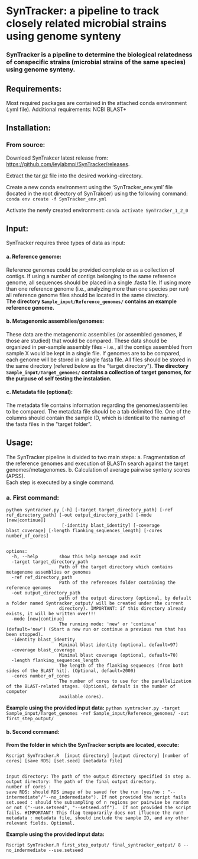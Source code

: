 
# SynTracker: a pipeline to track closely related microbial strains using genome synteny
### SynTracker is a pipeline to determine the biological relatedness of conspecific strains (microbial strains of the same species) using genome synteny.
 

## Requirements: 
Most required packages are contained in the attached conda environment (.yml file).
Additional requirements:
NCBI BLAST+

## Installation:
### From source:
Download SynTrakcer latest release from: https://github.com/leylabmpi/SynTracker/releases.

Extract the tar.gz file into the desired working-directory.

Create a new conda environment using the ‘SynTracker_env.yml’ file (located in the root directory of SynTrakcer) using the following command:
      `conda env create -f SynTracker_env.yml`

Activate the newly created environment: 
      `conda activate SynTracker_1_2_0`


## Input:
SynTracker requires  three types of data as input:  
#### a.	Reference genome: 
Reference genomes could be provided complete or as a collection of contigs. If using a number of contigs belonging to the same reference genome, all sequences should be placed in a single .fasta file. 
If using more than one reference genome (i.e., analyzing more than one species per run) all reference genome files should be located in the same directory.  
**The directory `Sample_input/Reference_genomes/` contains an example reference genome.**
#### b.	Metagenomic assemblies/genomes: 
These data are the metagenomic assemblies (or assembled genomes, if those are studied) that would be compared.
These data should be organized in per-sample assembly files - i.e., all the contigs assembled from sample X would be kept in a single file. If genomes are to be compared, each genome will be stored in a single fasta file. 
All files should be stored in the same directory (refered below as the "target directory"). 
**The directory `Sample_input/Target_genomes/` contains a collection of target genomes, for the purpuse of self testing the instalation.**
   
#### c.	Metadata file (optional): 
The metadata file contains information regarding the genomes/assemblies to be compared. 
The metadata file should be a tab delimited file. One of the columns should contain the sample ID, which is identical to the naming of the fasta files in the "target folder".

## Usage: 

The SynTracker pipeline is divided to two main steps:
a. Fragmentation of the reference genomes and execution of BLASTn search against the target genomes/metagenomes.
b. Calculation of average pairwise synteny scores (APSS).  
Each step is executed by a single command. 

### a. First command: 
```
python syntracker.py [-h] [-target target_directory_path] [-ref ref_directory_path] [-out output_directory_path] [-mode [new|continue]]
                     [-identity blast_identity] [-coverage blast_coverage] [-length flanking_sequences_length] [-cores number_of_cores] 


options:
  -h, --help        show this help message and exit
  -target target_directory_path
                    Path of the target directory which contains metagenome assemblies or genomes
  -ref ref_directory_path
                    Path of the references folder containing the reference genomes
  -out output_directory_path
                    path of the output directory (optional, by default a folder named Syntracker_output/ will be created under the current
                    directory). IMPORTANT: if this directory already exists, it will be written over!!!
  -mode [new|continue]  
                    The running mode: 'new' or 'continue' (default='new') (Start a new run or continue a previous run that has been stopped).
  -identity blast_identity
                    Minimal blast identity (optional, default=97)
  -coverage blast_coverage
                    Minimal blast coverage (optional, default=70)
  -length flanking_sequences_length
                    The length of the flanking sequences (from both sides of the BLAST hit). (Optional, default=2000)
  -cores number_of_cores
                    The number of cores to use for the parallelization of the BLAST-related stages. (Optional, default is the number of computer
                    available cores).
```

**Example using the provided input data:**
`python syntracker.py -target Sample_input/Target_genomes -ref Sample_input/Reference_genomes/ -out first_step_output/`

#### b.	Second command:
**From the folder in which the SynTracker scripts are located, execute:**
```
Rscript SynTracker.R  [input directory] [output directory] [number of cores] [save RDS] [set.seed] [metadata file]
```
```

input directory: The path of the output directory specified in step a. 
output directory: The path of the final output directory.
number of cores : 
save RDS: should RDS image of be saved for the run (yes/no : "--intermediate"/"--no_indermediate"). If not provided the script fails
set.seed : should the subsampling of n regions per pairwise be random or not ("--use.setseed", "--setseed.off").  If not provided the script fails. #IMPORTANT! This flag temporarily does not ifluence the run!
metadata : metadata file, should include the sample ID, and any other relevant fields. Optional.  
```
**Example using the provided input data:**

`Rscript SynTracker.R first_step_output/ final_syntracker_output/ 8 --no_indermediate --use.setseed`
